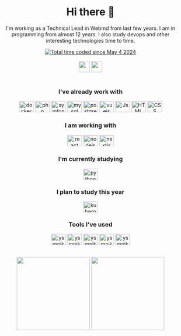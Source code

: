 <h1 align="center"> Hi there 👋 </h1> 

<p align="center">  I'm working as a Technical Lead in Webmd from last few years. I am in programming from almost 12 years. I also study devops and other interesting technologies time to time. </p>

<div align="center">
  <a href="https://wakatime.com/@38a2d40f-5cf0-4c37-9d9b-0bf9d4bdbffd"><img src="https://wakatime.com/badge/user/38a2d40f-5cf0-4c37-9d9b-0bf9d4bdbffd.svg" alt="Total time coded since May 4 2024" /></a>
</div>

<div align="center" style="display: inline_block"><br>
  <div align="center">
    <a href="https://www.linkedin.com/in/ysmnikhil/" target="_blank"> <img height="30" src="https://img.shields.io/badge/LinkedIn-%23333?style=for-the-badge&logo=linkedin&logoColor=white" target="_blank"></a>
    <a href = "https://dev.to/ysmnikhil"><img height="30" src="https://img.shields.io/badge/-Dev.to-%23333?style=for-the-badge&logo=devdotto&logoColor=white" target="_blank"></a> 
  </div>
</div>

<div align="center">
  <div style="display: inline_block"><br>
    <h3>I've already work with</h3>    
    <img alt="docker" height="30" width="40" src="https://cdn.jsdelivr.net/gh/devicons/devicon@latest/icons/docker/docker-original.svg" />
    <img alt="php" height="30" width="40" src="https://cdn.jsdelivr.net/gh/devicons/devicon@latest/icons/php/php-original.svg" />
    <img alt="symfony" height="30" width="40" src="https://cdn.jsdelivr.net/gh/devicons/devicon@latest/icons/symfony/symfony-original.svg" />
    <img alt="mysql" height="30" width="40" src="https://cdn.jsdelivr.net/gh/devicons/devicon@latest/icons/mysql/mysql-original.svg" />
    <img alt="postgresql" height="30" width="40" src="https://cdn.jsdelivr.net/gh/devicons/devicon@latest/icons/postgresql/postgresql-original.svg" />
    <img alt="vuejs" height="30" width="40" src="https://cdn.jsdelivr.net/gh/devicons/devicon@latest/icons/vuejs/vuejs-original.svg" />  
    <img alt="Js" height="30" width="40" src="https://cdn.jsdelivr.net/gh/devicons/devicon/icons/javascript/javascript-original.svg" />
    <img alt="HTML" height="30" width="40" src="https://cdn.jsdelivr.net/gh/devicons/devicon/icons/html5/html5-original.svg" />
    <img alt="CSS" height="30" width="40" src="https://cdn.jsdelivr.net/gh/devicons/devicon/icons/css3/css3-original.svg" />
  </div>

  <h3>I am working with</h3>
  <img alt="react" height="30" width="40" alt="ysmnikhil-ReactJS" height="30" width="40" src="https://cdn.jsdelivr.net/gh/devicons/devicon/icons/react/react-original.svg" />
  <img alt="nodejs" height="30" width="40" alt="ysmnikhil-NodeJS" height="30" width="40" src="https://cdn.jsdelivr.net/gh/devicons/devicon/icons/nodejs/nodejs-original.svg" />
  <img alt="nextjs" height="30" width="40" src="https://cdn.jsdelivr.net/gh/devicons/devicon@latest/icons/nextjs/nextjs-original.svg" />

  <h3>I'm currently studying</h3>  
  <img alt="python" height="30" width="40" src="https://cdn.jsdelivr.net/gh/devicons/devicon@latest/icons/python/python-original.svg" />
   
  <h3>I plan to study this year</h3>  
  <img alt="kubernetes" height="30" width="40" src="https://cdn.jsdelivr.net/gh/devicons/devicon@latest/icons/kubernetes/kubernetes-original.svg" />

  <h3>Tools I've used</h3>
  <img alt="ysmnikhil-GitHub" height="30" width="40" src="https://cdn.jsdelivr.net/gh/devicons/devicon/icons/github/github-original.svg" />
  <img alt="ysmnikhil-Git" height="30" width="40" src="https://cdn.jsdelivr.net/gh/devicons/devicon/icons/git/git-original.svg" />
  <img alt="ysmnikhil-GitLab" height="30" width="40" src="https://cdn.jsdelivr.net/gh/devicons/devicon/icons/gitlab/gitlab-original.svg" />
  <img alt="ysmnikhil-Jira" height="30" width="40" src="https://cdn.jsdelivr.net/gh/devicons/devicon/icons/jira/jira-original.svg" />
  <img alt="ysmnikhil-Notion" height="30" width="40" src="https://cdn.jsdelivr.net/gh/devicons/devicon/icons/notion/notion-original.svg" />
</div>
 
##
<div align="center" style="display: inline_block">
  <img height="200em" src="https://github-readme-stats-ysmnikhil.vercel.app/api?username=ysmnikhil&show_icons=true&theme=radical">
  <img height="200em" src="https://github-readme-stats-ysmnikhil.vercel.app/api/top-langs/?username=ysmnikhil&layout=donut&theme=radical">
</div>




